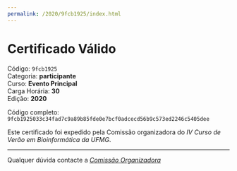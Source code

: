 ```yaml
---
permalink: /2020/9fcb1925/index.html
---
```


# Certificado Válido

Código: `9fcb1925`<br>
Categoria: **participante**<br>
Curso: **Evento Principal**<br>
Carga Horária: **30**<br>
Edição: **2020**<br>


Código completo: `9fcb1925033c34fad7c9a89b85fde0e7bcf0adcecd56b9c573ed2246c5405dee`


Este certificado foi expedido pela Comissão organizadora do *IV Curso de Verão em Bioinformática da UFMG*.

----

Qualquer dúvida contacte a [_Comissão Organizadora_](<mailto:cursobioinfoufmg@gmail.com$subject=[Certificados]>)

